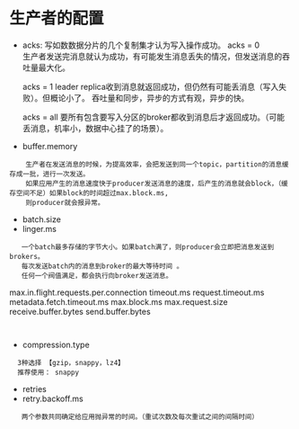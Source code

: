 # 生产者的配置
* acks:
   写如数数据分片的几个复制集才认为写入操作成功。
    acks = 0  
        生产者发送完消息就认为成功，有可能发生消息丢失的情况，但发送消息的吞吐量最大化。

    acks = 1
    	leader replica收到消息就返回成功，但仍然有可能丢消息（写入失败）。但概论小了。
    	吞吐量和同步，异步的方式有观，异步的快。

    acks = all
         要所有包含要写入分区的broker都收到消息后才返回成功。（可能丢消息，机率小，数据中心挂了的场景）。


 * buffer.memory
  ```
      生产者在发送消息的时候，为提高效率，会把发送到同一个topic，partition的消息缓存成一批，进行一次发送。
      如果应用产生的消息速度快于producer发送消息的速度，后产生的消息就会block，（缓存空间不足）如果block的时间超过max.block.ms,
      则producer就会报异常。
  ```    

  * batch.size
  * linger.ms
 ```
    一个batch最多存储的字节大小。如果batch满了，则producer会立即把消息发送到brokers。
    每次发送batch内的消息到broker的最大等待时间 。
    任何一个阀值满足，都会执行向broker发送消息。
 ```


max.in.flight.requests.per.connection
timeout.ms
request.timeout.ms
metadata.fetch.timeout.ms
max.block.ms
max.request.size
receive.buffer.bytes
send.buffer.bytes
```
	
```



  * compression.type
  ```
  	3种选择 【gzip，snappy，lz4】
  	推荐使用： snappy
  ```

  * retries
  * retry.backoff.ms
  ```
     两个参数共同确定给应用抛异常的时间。（重试次数及每次重试之间的间隔时间）
  ```



